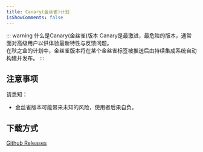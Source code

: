```yaml
---
title: Canary(金丝雀)计划
isShowComments: false
---
```

::: warning 什么是Canary(金丝雀)版本
Canary是最激进，最危险的版本，通常面对高级用户以供体验最新特性与反馈问题。   
在秋之盒的计划中，金丝雀版本将在某个金丝雀标签被推送后由持续集成系统自动构建并发布。
:::
## 注意事项
请悉知：
* 金丝雀版本可能带来未知的风险，使用者后果自负。

## 下载方式
[Github Releases](https://github.com/zsh2401/AutumnBox/releases)